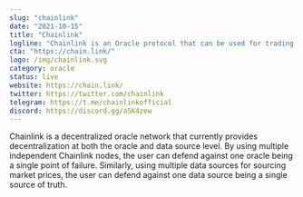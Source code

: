 ```yaml
---
slug: "chainlink"
date: "2021-10-15"
title: "Chainlink"
logline: "Chainlink is an Oracle protocol that can be used for trading binary options and is capable of price updates every 400ms with Solana's architecture, with developers using ChainLink to build DeFi assets and marketplaces."
cta: "https://chain.link/"
logo: /img/chainlink.svg
category: oracle
status: live
website: https://chain.link/
twitter: https://twitter.com/chainlink
telegram: https://t.me/chainlinkofficial
discord: https://discord.gg/aSK4zew
---
```


Chainlink is a decentralized oracle network that currently provides decentralization at both the oracle and data source level. By using multiple independent Chainlink nodes, the user can defend against one oracle being a single point of failure. Similarly, using multiple data sources for sourcing market prices, the user can defend against one data source being a single source of truth.
